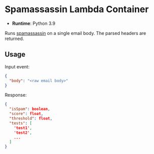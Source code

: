 # Spamassassin Lambda Container
* __Runtime__: Python 3.9

Runs [spamassassin](https://spamassassin.apache.org/) on a single email body. The parsed headers are returned.

## Usage
Input event:
```json
{
  "body": "<raw email body>"
}
```
Response:
```json
{
  "isSpam": boolean,
  "score": float,
  "threshold": float,
  "tests": [
    'test1',
    'test2',
    ...
  ]
}
```
